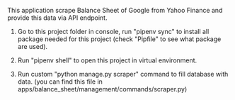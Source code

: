 This application scrape Balance Sheet of Google from Yahoo Finance and provide this data via API endpoint.

1. Go to this project folder in console, run "pipenv sync" to install all package needed for this project (check "Pipfile" to see what package are used).

2. Run "pipenv shell" to open this project in virtual environment.

3. Run custom "python manage.py scraper" command to fill database with data. (you can find this file in apps/balance_sheet/management/commands/scraper.py)
